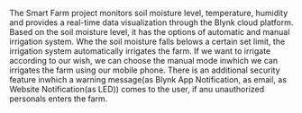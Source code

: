 The Smart Farm project monitors soil moisture level, temperature, humidity and provides a real-time data visualization through the Blynk cloud platform.
Based on the soil moisture level, it has the options of automatic and manual irrigation system. Whe the soil moisture falls belows a certain set limit, the irrigation system automatically irrigates the farm.
If we want to irrigate according to our wish, we can choose the manual mode inwhich we can irrigates the farm using our mobile phone.
There is an additional security feature inwhich a warning message(as Blynk App Notification, as email, as Website Notification(as LED)) comes to the user, if anu unauthorized personals enters the farm.
